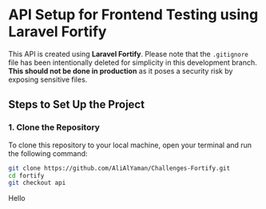 # API Setup for Frontend Testing using Laravel Fortify

This API is created using **Laravel Fortify**. Please note that the `.gitignore` file has been intentionally deleted for simplicity in this development branch. **This should not be done in production** as it poses a security risk by exposing sensitive files.

## Steps to Set Up the Project

### 1. Clone the Repository

To clone this repository to your local machine, open your terminal and run the following command:

  ```bash
  git clone https://github.com/AliAlYaman/Challenges-Fortify.git 
  cd fortify
  git checkout api
  ```
  Hello
